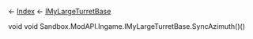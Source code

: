 ← [Index](Api-Index) ← [IMyLargeTurretBase](Sandbox.ModAPI.Ingame.IMyLargeTurretBase)

void void Sandbox.ModAPI.Ingame.IMyLargeTurretBase.SyncAzimuth()()